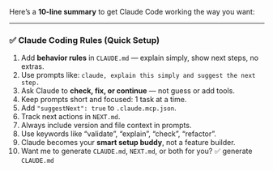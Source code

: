 Here’s a **10-line summary** to get Claude Code working the way you want:

---

### ✅ Claude Coding Rules (Quick Setup)

1. Add **behavior rules** in `CLAUDE.md` — explain simply, show next steps, no extras.
2. Use prompts like:
   `claude, explain this simply and suggest the next step.`
3. Ask Claude to **check, fix, or continue** — not guess or add tools.
4. Keep prompts short and focused: 1 task at a time.
5. Add `"suggestNext": true` to `.claude.mcp.json`.
6. Track next actions in `NEXT.md`.
7. Always include version and file context in prompts.
8. Use keywords like “validate”, “explain”, “check”, “refactor”.
9. Claude becomes your **smart setup buddy**, not a feature builder.
10. Want me to generate `CLAUDE.md`, `NEXT.md`, or both for you? ✅
 generate `CLAUDE.md`